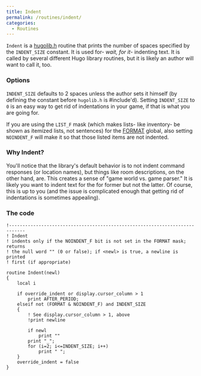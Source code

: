 ```yaml
---
title: Indent
permalink: /routines/indent/
categories: 
  - Routines
---
```


`Indent` is a [hugolib.h](Hugolib.h) routine that prints the
number of spaces specified by the `INDENT_SIZE` constant. It is used
for- *wait, for it*- indenting text. It is called by several different
Hugo library routines, but it is likely an author will want to call it,
too.

### Options

`INDENT_SIZE` defaults to 2 spaces unless the author sets it himself (by
defining the constant before `hugolib.h` is \#include'd). Setting
`INDENT_SIZE` to `0` is an easy way to get rid of indentations in your
game, if that is what you are going for.

If you are using the `LIST_F` mask (which makes lists- like inventory-
be shown as itemized lists, not sentences) for the
[FORMAT](FORMAT) global, also setting `NOINDENT_F` will make
it so that those listed items are not indented.

### Why Indent?

You'll notice that the library's default behavior is to not indent
command responses (or location names), but things like room
descriptions, on the other hand, are. This creates a sense of "game
world vs. game parser." It is likely you want to indent text for the for
former but not the latter. Of course, this is up to you (and the issue
is complicated enough that getting rid of indentations is sometimes
appealing).

### The code

    !----------------------------------------------------------------------------
    ! Indent
    ! indents only if the NOINDENT_F bit is not set in the FORMAT mask; returns
    ! the null word "" (0 or false); if <newl> is true, a newline is printed
    ! first (if appropriate)

    routine Indent(newl)
    {
        local i

        if override_indent or display.cursor_column > 1
            print AFTER_PERIOD;
        elseif not (FORMAT & NOINDENT_F) and INDENT_SIZE
        {
            ! See display.cursor_column > 1, above
            !print newline

            if newl
                print ""
            print "_";
            for (i=2; i<=INDENT_SIZE; i++)
                print " ";
        }
        override_indent = false
    }
    